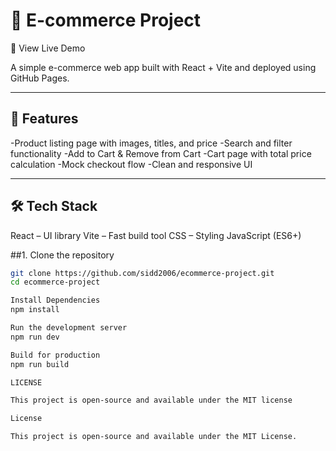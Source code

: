 # 🛒 E-commerce Project

🚀 View Live Demo

A simple e-commerce web app built with React + Vite and deployed using GitHub Pages.

---

## 🚀 Features

-Product listing page with images, titles, and price
-Search and filter functionality
-Add to Cart & Remove from Cart
-Cart page with total price calculation
-Mock checkout flow
-Clean and responsive UI

---

## 🛠️ Tech Stack

React – UI library
Vite – Fast build tool
CSS – Styling
JavaScript (ES6+)

##1. Clone the repository
```bash
git clone https://github.com/sidd2006/ecommerce-project.git
cd ecommerce-project

Install Dependencies
npm install

Run the development server
npm run dev

Build for production
npm run build

LICENSE

This project is open-source and available under the MIT license

License

This project is open-source and available under the MIT License.
